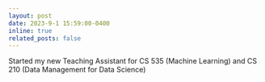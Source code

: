 ```yaml
---
layout: post
date: 2023-9-1 15:59:00-0400
inline: true
related_posts: false
---
```


Started my new Teaching Assistant for CS 535 (Machine Learning) and CS 210 (Data Management for Data Science)
